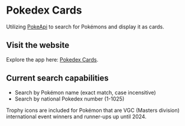 # Pokedex Cards

Utilizing [PokeApi](https://pokeapi.co/) to search for Pokémons and display it as cards.

## Visit the website

Explore the app here: [Pokedex Cards](https://jucjeff.github.io/pokedex-cards).

## Current search capabilities

- Search by Pokémon name (exact match, case incensitive)
- Search by national Pokedex number (1-1025)

Trophy icons are included for Pokémon that are VGC (Masters division) international event winners and runner-ups up until 2024.
